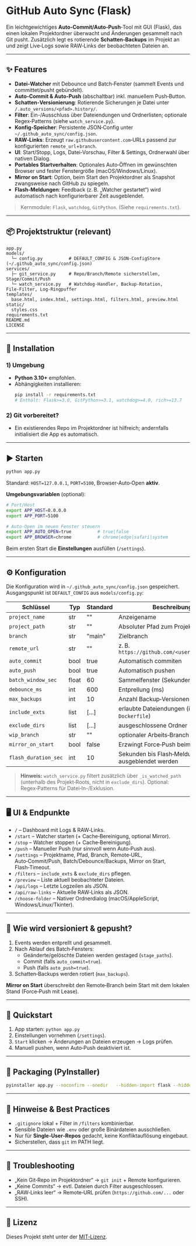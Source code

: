 # GitHub Auto Sync (Flask)

Ein leichtgewichtiges **Auto‑Commit/Auto‑Push**‑Tool mit GUI (Flask), das einen lokalen Projektordner überwacht und Änderungen gesammelt nach Git pusht. Zusätzlich legt es rotierende **Schatten‑Backups** im Projekt an und zeigt Live‑Logs sowie RAW‑Links der beobachteten Dateien an.

---

## ✨ Features

- **Datei‑Watcher** mit Debounce und Batch‑Fenster (sammelt Events und committet/pusht gebündelt).
- **Auto‑Commit & Auto‑Push** (abschaltbar) inkl. manuellem Push‑Button.
- **Schatten‑Versionierung**: Rotierende Sicherungen je Datei unter `/.auto_versions/<pfad>.history/`.
- **Filter**: Ein-/Aus­schluss über Dateiendungen und Ordnerlisten; optionale Regex‑Patterns (siehe `watch_service.py`).
- **Konfig‑Speicher**: Persistente JSON‑Config unter `~/.github_auto_sync/config.json`.
- **RAW‑Links**: Erzeugt `raw.githubusercontent.com`‑URLs passend zur konfigurierten `remote_url`+`branch`.
- **UI**: Start/Stopp, Logs, Datei‑Vorschau, Filter & Settings, Ordnerwahl über nativen Dialog.
- **Portables Startverhalten**: Optionales Auto‑Öffnen im gewünschten Browser und fester Fenstergröße (macOS/Windows/Linux).
- **Mirror on Start**: Option, beim Start den Projektordner als Snapshot zwangsweise nach GitHub zu spiegeln.
- **Flash‑Meldungen**: Feedback (z. B. „Watcher gestartet“) wird automatisch nach konfigurierbarer Zeit ausgeblendet.

> Kernmodule: `Flask`, `watchdog`, `GitPython`. (Siehe `requirements.txt`).

---

## 📦 Projektstruktur (relevant)

```
app.py
models/
  └─ config.py          # DEFAULT_CONFIG & JSON‑ConfigStore (~/.github_auto_sync/config.json)
services/
  ├─ git_service.py     # Repo/Branch/Remote sicherstellen, Stage/Commit/Push
  └─ watch_service.py   # Watchdog‑Handler, Backup‑Rotation, File‑Filter, Log‑Ringpuffer
templates/
  base.html, index.html, settings.html, filters.html, preview.html
static/
  styles.css
requirements.txt
README.md
LICENSE
```

---

## 🚀 Installation

### 1) Umgebung

- **Python 3.10+** empfohlen.
- Abhängigkeiten installieren:
  ```bash
  pip install -r requirements.txt
  # Enthält: Flask>=3.0, GitPython>=3.1, watchdog>=4.0, rich>=13.7
  ```

### 2) Git vorbereitet?
- Ein existierendes Repo im Projektordner ist hilfreich; andernfalls initialisiert die App es automatisch.

---

## ▶️ Starten

```bash
python app.py
```
Standard: `HOST=127.0.0.1`, `PORT=5100`, Browser‑Auto‑Open **aktiv**.

**Umgebungsvariablen** (optional):
```bash
# Port/Host
export APP_HOST=0.0.0.0
export APP_PORT=5100

# Auto‑Open im neuen Fenster steuern
export APP_AUTO_OPEN=true          # true|false
export APP_BROWSER=chrome          # chrome|edge|safari|system
```

Beim ersten Start die **Einstellungen** ausfüllen (`/settings`).

---

## ⚙️ Konfiguration

Die Konfiguration wird in `~/.github_auto_sync/config.json` gespeichert. Ausgangspunkt ist `DEFAULT_CONFIG` aus `models/config.py`:

| Schlüssel           | Typ      | Standard | Beschreibung |
|---------------------|---------|----------|--------------|
| `project_name`      | str     | ""       | Anzeigename |
| `project_path`      | str     | ""       | Absoluter Pfad zum Projekt |
| `branch`            | str     | "main"   | Zielbranch |
| `remote_url`        | str     | ""       | z. B. `https://github.com/<user>/<repo>.git` |
| `auto_commit`       | bool    | true     | Automatisch commiten |
| `auto_push`         | bool    | true     | Automatisch pushen |
| `batch_window_sec`  | float   | 60       | Sammelfenster (Sekunden) |
| `debounce_ms`       | int     | 600      | Entprellung (ms) |
| `max_backups`       | int     | 10       | Anzahl Backup‑Versionen pro Datei |
| `include_exts`      | list    | \[...]   | erlaubte Dateiendungen (inkl. `Dockerfile`) |
| `exclude_dirs`      | list    | \[...]   | ausgeschlossene Ordner |
| `wip_branch`        | str     | ""       | optionaler Arbeits‑Branch |
| `mirror_on_start`   | bool    | false    | Erzwingt Force‑Push beim Start |
| `flash_duration_sec`| int     | 10       | Sekunden bis Flash‑Meldungen ausgeblendet werden |

> **Hinweis:** `watch_service.py` filtert zusätzlich über `_is_watched_path` (unterhalb des Projekt‑Roots, nicht in `exclude_dirs`). Optional: Regex‑Patterns für Datei‑In-/Exklusion.

---

## 🖥️ UI & Endpunkte

- `/` – Dashboard mit Logs & RAW‑Links.
- `/start` – Watcher starten (+ Cache‑Bereinigung, optional Mirror).
- `/stop` – Watcher stoppen (+ Cache‑Bereinigung).
- `/push` – Manueller Push (nur sinnvoll wenn Auto‑Push aus).
- `/settings` – Projektname, Pfad, Branch, Remote‑URL, Auto‑Commit/Push, Batch/Debounce/Backups, Mirror on Start, Flash‑Timeout.
- `/filters` – `include_exts` & `exclude_dirs` pflegen.
- `/preview` – Liste aktuell beobachteter Dateien.
- `/api/logs` – Letzte Logzeilen als JSON.
- `/api/raw-links` – Aktuelle RAW‑Links als JSON.
- `/choose-folder` – Nativer Ordnerdialog (macOS/AppleScript, Windows/Linux/Tkinter).

---

## 🔄 Wie wird versioniert & gepusht?

1. Events werden entprellt und gesammelt.
2. Nach Ablauf des Batch‑Fensters:
   - Geänderte/gelöschte Dateien werden gestaged (`stage_paths`).
   - Commit (falls `auto_commit=true`).
   - Push (falls `auto_push=true`).
3. Schatten‑Backups werden rotiert (`max_backups`).

**Mirror on Start** überschreibt den Remote‑Branch beim Start mit dem lokalen Stand (Force‑Push mit Lease).

---

## 🧪 Quickstart

1. App starten: `python app.py`
2. Einstellungen vornehmen (`/settings`).
3. `Start` klicken → Änderungen an Dateien erzeugen → Logs prüfen.
4. Manuell pushen, wenn Auto‑Push deaktiviert ist.

---

## 🧱 Packaging (PyInstaller)

```bash
pyinstaller app.py --noconfirm --onedir   --hidden-import flask --hidden-import jinja2   --add-data "templates;templates"   --add-data "static;static"
```

---

## 🔐 Hinweise & Best Practices

- `.gitignore` lokal + Filter in `/filters` kombinierbar.
- Sensible Dateien wie `.env` oder große Binärdateien ausschließen.
- Nur für **Single‑User‑Repos** gedacht, keine Konfliktauflösung eingebaut.
- Sicherstellen, dass `git` im PATH liegt.

---

## 🐞 Troubleshooting

- „Kein Git‑Repo im Projektordner“ → `git init` + Remote konfigurieren.
- „Keine Commits“ → evtl. Dateien durch Filter ausgeschlossen.
- „RAW‑Links leer“ → Remote‑URL prüfen (`https://github.com/...` oder SSH).

---

## 📄 Lizenz

Dieses Projekt steht unter der [MIT‑Lizenz](LICENSE).
